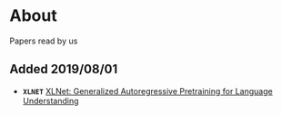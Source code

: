 # About

Papers read by us

## Added 2019/08/01
  * ****`XLNET`**** [XLNet: Generalized Autoregressive Pretraining for Language Understanding](XLNet/xlnet.md)